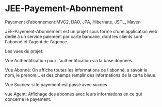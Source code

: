 # JEE-Payement-Abonnement
Payement d'abonnement:MVC2, DAO, JPA, Hibernate, JSTL, Maven

JEE-Payement-Abonnement est un projet sous forme d'une application web dédié à un service paiement par carte bancaire, dont les clients sont l'abonné et l'agent de l'agence.

Les vues du projet:

Vue Authentification pour l'authentification via la base donnees.

Vue Abonné: On affiche toutes les informations de l'abonné, a savoir le nom, le prenom... et des champs remplir des informations de la carte bleue.

Vue Succes: si le payement est passé avec succes.

vue Agent: Affichage des abonnés avec leurs informations en ce qui concerne le payement.


